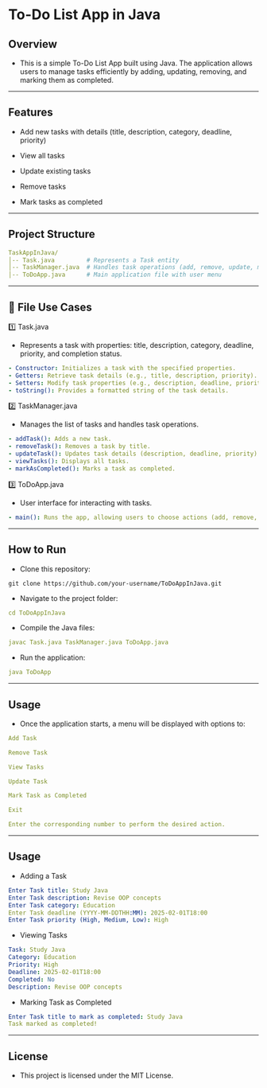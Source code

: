 # To-Do List App in Java

## Overview

- This is a simple To-Do List App built using Java. The application allows users to manage tasks efficiently by adding, updating, removing, and marking them as completed.

---

## Features

- Add new tasks with details (title, description, category, deadline, priority)

- View all tasks

- Update existing tasks

- Remove tasks

- Mark tasks as completed
---
## Project Structure
```yaml
TaskAppInJava/
│-- Task.java         # Represents a Task entity
│-- TaskManager.java  # Handles task operations (add, remove, update, mark completed)
│-- ToDoApp.java      # Main application file with user menu
```
---
## 🔹 File Use Cases
1️⃣ Task.java
- Represents a task with properties: title, description, category, deadline, priority, and completion status.
```yaml
- Constructor: Initializes a task with the specified properties.
- Getters: Retrieve task details (e.g., title, description, priority).
- Setters: Modify task properties (e.g., description, deadline, priority).
- toString(): Provides a formatted string of the task details.
```

2️⃣ TaskManager.java
- Manages the list of tasks and handles task operations.
```yaml
- addTask(): Adds a new task.
- removeTask(): Removes a task by title.
- updateTask(): Updates task details (description, deadline, priority).
- viewTasks(): Displays all tasks.
- markAsCompleted(): Marks a task as completed.
```

3️⃣ ToDoApp.java
- User interface for interacting with tasks.
```yaml
- main(): Runs the app, allowing users to choose actions (add, remove, update, view, mark as completed, exit).
```
---
## How to Run

- Clone this repository:

```shell
git clone https://github.com/your-username/ToDoAppInJava.git
```

- Navigate to the project folder:

```yaml
cd ToDoAppInJava
```

- Compile the Java files:

```yaml
javac Task.java TaskManager.java ToDoApp.java
```

- Run the application:

```yaml
java ToDoApp
```
---

## Usage

- Once the application starts, a menu will be displayed with options to:

```yaml
Add Task

Remove Task

View Tasks

Update Task

Mark Task as Completed

Exit

Enter the corresponding number to perform the desired action.
```

---
## Usage

- Adding a Task
```yaml
Enter Task title: Study Java
Enter Task description: Revise OOP concepts
Enter Task category: Education
Enter Task deadline (YYYY-MM-DDTHH:MM): 2025-02-01T18:00
Enter Task priority (High, Medium, Low): High
```
- Viewing Tasks
```yaml
Task: Study Java
Category: Education
Priority: High
Deadline: 2025-02-01T18:00
Completed: No
Description: Revise OOP concepts
```

- Marking Task as Completed
```yaml
Enter Task title to mark as completed: Study Java
Task marked as completed!
```
---

## License

- This project is licensed under the MIT License.
